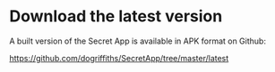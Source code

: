 # Download the latest version

A built version of the Secret App is available in APK format on Github:

https://github.com/dogriffiths/SecretApp/tree/master/latest
